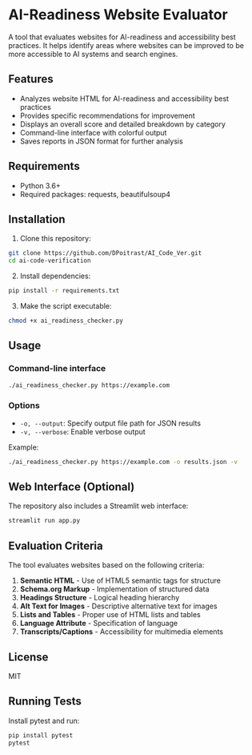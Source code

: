 # AI-Readiness Website Evaluator

A tool that evaluates websites for AI-readiness and accessibility best practices. It helps identify areas where websites can be improved to be more accessible to AI systems and search engines.

## Features

- Analyzes website HTML for AI-readiness and accessibility best practices
- Provides specific recommendations for improvement
- Displays an overall score and detailed breakdown by category
- Command-line interface with colorful output
- Saves reports in JSON format for further analysis

## Requirements

- Python 3.6+
- Required packages: requests, beautifulsoup4

## Installation

1. Clone this repository:
```bash
git clone https://github.com/DPoitrast/AI_Code_Ver.git
cd ai-code-verification
```

2. Install dependencies:
```bash
pip install -r requirements.txt
```

3. Make the script executable:
```bash
chmod +x ai_readiness_checker.py
```

## Usage

### Command-line interface

```bash
./ai_readiness_checker.py https://example.com
```

### Options

- `-o, --output`: Specify output file path for JSON results
- `-v, --verbose`: Enable verbose output

Example:
```bash
./ai_readiness_checker.py https://example.com -o results.json -v
```

## Web Interface (Optional)

The repository also includes a Streamlit web interface:

```bash
streamlit run app.py
```

## Evaluation Criteria

The tool evaluates websites based on the following criteria:

1. **Semantic HTML** - Use of HTML5 semantic tags for structure
2. **Schema.org Markup** - Implementation of structured data
3. **Headings Structure** - Logical heading hierarchy
4. **Alt Text for Images** - Descriptive alternative text for images
5. **Lists and Tables** - Proper use of HTML lists and tables
6. **Language Attribute** - Specification of language
7. **Transcripts/Captions** - Accessibility for multimedia elements

## License

MIT

## Running Tests

Install pytest and run:
```bash
pip install pytest
pytest
```

